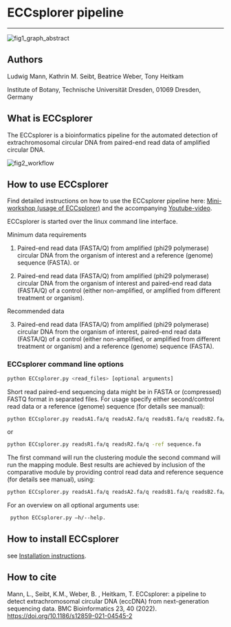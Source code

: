 # ECCsplorer pipeline #
-------------------------------------------------------------------------------

![fig1_graph_abstract](https://user-images.githubusercontent.com/45664228/112352923-80acf380-8ccb-11eb-94a1-788a917bd89a.png)


## Authors
Ludwig Mann, Kathrin M. Seibt, Beatrice Weber, Tony Heitkam

Institute of Botany, Technische Universität Dresden, 01069 Dresden, Germany

## What is ECCsplorer

The ECCsplorer is a bioinformatics pipeline for the automated detection of extrachromosomal circular DNA from paired-end read data of amplified circular DNA.

![fig2_workflow](https://user-images.githubusercontent.com/45664228/112352695-46dbed00-8ccb-11eb-9a01-e06a44b0203f.png)

## How to use ECCsplorer

Find detailed instructions on how to use the ECCsplorer pipeline here: [Mini-workshop (usage of ECCsplorer)](https://github.com/crimBubble/ECCsplorer/blob/master/tutorials/Mini-workshop.md) and the accompanying [Youtube-video](https://www.youtube.com/watch?v=0Z6fYV4voiM).

ECCsplorer is started over the linux command line interface.

Minimum data requirements

1. Paired-end read data (FASTA/Q) from amplified (phi29 polymerase) circular DNA from the organism of interest and a reference (genome) sequence (FASTA).
or

2. Paired-end read data (FASTA/Q) from amplified (phi29 polymerase) circular DNA from the organism of interest and paired-end read data (FASTA/Q) of a control (either non-amplified, or amplified from different treatment or organism).

Recommended data

3. Paired-end read data (FASTA/Q) from amplified (phi29 polymerase) circular DNA from the organism of interest, paired-end read data (FASTA/Q) of a control (either non-amplified, or amplified from different treatment or organism) and a reference (genome) sequence (FASTA).

### ECCsplorer command line options

```bash
python ECCsplorer.py <read_files> [optional arguments]
```
Short read paired-end sequencing data might be in FASTA or (compressed) FASTQ format in separated files. For usage specify either second/control read data or a reference (genome) sequence (for details see manual):

```bash
python ECCsplorer.py readsA1.fa/q readsA2.fa/q readsB1.fa/q readsB2.fa/q
```
or 
```bash
python ECCsplorer.py readsR1.fa/q readsR2.fa/q -ref sequence.fa
```

The first command will run the clustering module the second command will run the mapping module. Best results are achieved by inclusion of the comparative module by providing control read data and reference sequence (for details see manual), using:

```bash
python ECCsplorer.py readsA1.fa/q readsA2.fa/q readsB1.fa/q readsB2.fa/q -ref sequence.fa [optional arguments] 
```
For an overview on all optional arguments use:

```bash
 python ECCsplorer.py –h/--help.
```

## How to install ECCsplorer

see [Installation instructions](https://github.com/crimBubble/ECCsplorer/blob/master/tutorials/Installation_instructions.md).

## How to cite

Mann, L., Seibt, K.M., Weber, B. , Heitkam, T. ECCsplorer: a pipeline to detect extrachromosomal circular DNA (eccDNA) from next-generation sequencing data. BMC Bioinformatics 23, 40 (2022). https://doi.org/10.1186/s12859-021-04545-2
